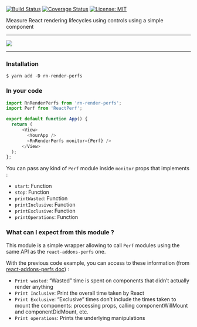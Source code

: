 [![Build Status](https://travis-ci.org/mfrachet/rn-render-perfs.svg?branch=master)](https://travis-ci.org/mfrachet/rn-render-perfs)
[![Coverage Status](https://coveralls.io/repos/github/mfrachet/rn-render-perfs/badge.svg?branch=master)](https://coveralls.io/github/mfrachet/rn-render-perfs?branch=master)
[![License: MIT](https://img.shields.io/badge/License-MIT-yellow.svg)](https://opensource.org/licenses/MIT)

Measure React rendering lifecycles using controls using a simple component

---
<img src="https://img4.hostingpics.net/pics/549535badperfs.gif" />

---


### Installation

```
$ yarn add -D rn-render-perfs
```

### In your code

```javascript
import RnRenderPerfs from 'rn-render-perfs';
import Perf from 'ReactPerf';

export default function App() {
  return (
      <View>
        <YourApp />
        <RnRenderPerfs monitor={Perf} />
      </View>
  );
};
```

You can pass any kind of `Perf` module inside `monitor` props that implements :

- `start`: Function
- `stop`: Function
- `printWasted`: Function
- `printInclusive`: Function
- `printExclusive`: Function
- `printOperations`: Function

### What can I expect from this module ?

This module is a simple wrapper allowing to call `Perf` modules using the same API as the `react-addons-perfs` one.

With the previous code example, you can access to these information (from [react-addons-perfs doc](https://reactjs.org/docs/perf.html)) :

- `Print wasted`: “Wasted” time is spent on components that didn’t actually render anything
- `Print Inclusive`: Print the overall time taken by React
- `Print Exclusive`: “Exclusive” times don’t include the times taken to mount the components: processing props, calling componentWillMount and componentDidMount, etc.
- `Print operations`: Prints the underlying manipulations
